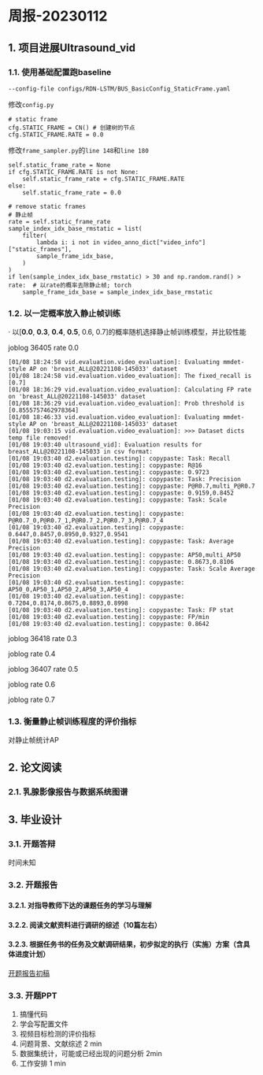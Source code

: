 # 周报-20230112

## 1. 项目进展Ultrasound_vid
### 1.1. 使用基础配置跑baseline
```
--config-file configs/RDN-LSTM/BUS_BasicConfig_StaticFrame.yaml
```
修改``config.py``
```
# static frame
cfg.STATIC_FRAME = CN() # 创建树的节点
cfg.STATIC_FRAME.RATE = 0.0
```

修改``frame_sampler.py``的``line 148``和``line 180``
```
self.static_frame_rate = None
if cfg.STATIC_FRAME.RATE is not None:
    self.static_frame_rate = cfg.STATIC_FRAME.RATE
else:
    self.static_frame_rate = 0.0

```
```
# remove static frames
# 静止帧
rate = self.static_frame_rate
sample_index_idx_base_rmstatic = list(
    filter(
        lambda i: i not in video_anno_dict["video_info"]["static_frames"],
        sample_frame_idx_base,
    )
)
if len(sample_index_idx_base_rmstatic) > 30 and np.random.rand() > rate:  # 以rate的概率去除静止帧; torch
    sample_frame_idx_base = sample_index_idx_base_rmstatic
```

### 1.2. 以一定概率放入静止帧训练

· 以[**0.0**, **0.3**, **0.4**, **0.5**, 0.6, 0.7]的概率随机选择静止帧训练模型，并比较性能

joblog 36405 rate 0.0
```
[01/08 18:24:58 vid.evaluation.video_evaluation]: Evaluating mmdet-style AP on 'breast_ALL@20221108-145033' dataset
[01/08 18:24:58 vid.evaluation.video_evaluation]: The fixed_recall is [0.7]
[01/08 18:36:29 vid.evaluation.video_evaluation]: Calculating FP rate on 'breast_ALL@20221108-145033' dataset
[01/08 18:36:29 vid.evaluation.video_evaluation]: Prob threshold is [0.8555757462978364]
[01/08 18:46:33 vid.evaluation.video_evaluation]: Evaluating mmdet-style AP on 'breast_ALL@20221108-145033' dataset
[01/08 19:03:15 vid.evaluation.video_evaluation]: >>> Dataset dicts temp file removed!
[01/08 19:03:40 ultrasound_vid]: Evaluation results for breast_ALL@20221108-145033 in csv format:
[01/08 19:03:40 d2.evaluation.testing]: copypaste: Task: Recall
[01/08 19:03:40 d2.evaluation.testing]: copypaste: R@16
[01/08 19:03:40 d2.evaluation.testing]: copypaste: 0.9723
[01/08 19:03:40 d2.evaluation.testing]: copypaste: Task: Precision
[01/08 19:03:40 d2.evaluation.testing]: copypaste: P@R0.7,multi_P@R0.7
[01/08 19:03:40 d2.evaluation.testing]: copypaste: 0.9159,0.8452
[01/08 19:03:40 d2.evaluation.testing]: copypaste: Task: Scale Precision
[01/08 19:03:40 d2.evaluation.testing]: copypaste: P@R0.7_0,P@R0.7_1,P@R0.7_2,P@R0.7_3,P@R0.7_4
[01/08 19:03:40 d2.evaluation.testing]: copypaste: 0.6447,0.8457,0.8950,0.9327,0.9541
[01/08 19:03:40 d2.evaluation.testing]: copypaste: Task: Average Precision
[01/08 19:03:40 d2.evaluation.testing]: copypaste: AP50,multi_AP50
[01/08 19:03:40 d2.evaluation.testing]: copypaste: 0.8673,0.8106
[01/08 19:03:40 d2.evaluation.testing]: copypaste: Task: Scale Average Precision
[01/08 19:03:40 d2.evaluation.testing]: copypaste: AP50_0,AP50_1,AP50_2,AP50_3,AP50_4
[01/08 19:03:40 d2.evaluation.testing]: copypaste: 0.7204,0.8174,0.8675,0.8893,0.8998
[01/08 19:03:40 d2.evaluation.testing]: copypaste: Task: FP stat
[01/08 19:03:40 d2.evaluation.testing]: copypaste: FP/min
[01/08 19:03:40 d2.evaluation.testing]: copypaste: 0.8642
```

joblog 36418 rate 0.3

joblog rate 0.4

joblog 36407 rate 0.5

joblog rate 0.6

joblog rate 0.7

### 1.3. 衡量静止帧训练程度的评价指标

对静止帧统计AP

## 2. 论文阅读
### 2.1. 乳腺影像报告与数据系统图谱


## 3. 毕业设计

### 3.1. 开题答辩
时间未知

### 3.2. 开题报告
#### 3.2.1. 对指导教师下达的课题任务的学习与理解
#### 3.2.2. 阅读文献资料进行调研的综述（10篇左右）
#### 3.2.3. 根据任务书的任务及文献调研结果，初步拟定的执行（实施）方案（含具体进度计划）
[开题报告初稿](https://github.com/xjtulyc/weekly-summary-2023/blob/main/20230112/file/%E5%BC%80%E9%A2%98%E6%8A%A5%E5%91%8A.pdf)

### 3.3. 开题PPT
1. 搞懂代码
2. 学会写配置文件
3. 视频目标检测的评价指标
4. 问题背景、文献综述 2 min
5. 数据集统计，可能或已经出现的问题分析 2min
6. 工作安排 1 min